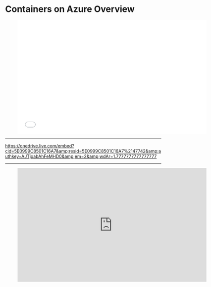 # Containers on Azure Overview


<figure class="video_container">
<iframe src="www.adamstephensen.com" width="610px" height="367px" frameborder="0">This is an embedded <a target="_blank" href="https://office.com">Microsoft Office</a> presentation, powered by <a target="_blank" href="https://office.com/webapps">Office</a>.</iframe>
</figure>

<hr />

https://onedrive.live.com/embed?cid=5E0999C8501C16A7&amp;resid=5E0999C8501C16A7%2147742&amp;authkey=AJTjoabAhFeMHD0&amp;em=2&amp;wdAr=1.7777777777777777

<hr />


<figure class="video_container">
<iframe src="https://onedrive.live.com/embed?cid=5E0999C8501C16A7&amp;resid=5E0999C8501C16A7%2147742&amp;authkey=AJTjoabAhFeMHD0&amp;em=2&amp;wdAr=1.7777777777777777" width="610px" height="367px" frameborder="0">This is an embedded <a target="_blank" href="https://office.com">Microsoft Office</a> presentation, powered by <a target="_blank" href="https://office.com/webapps">Office</a>.</iframe>
</figure>
